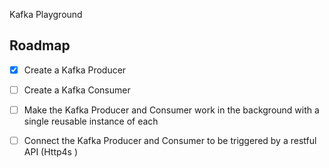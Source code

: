 Kafka Playground

## Roadmap

-   [x] Create a Kafka Producer
-   [ ] Create a Kafka Consumer

-   [ ] Make the Kafka Producer and Consumer work in the background with a single reusable instance of each

-   [ ] Connect the Kafka Producer and Consumer to be triggered by a restful API (Http4s )
